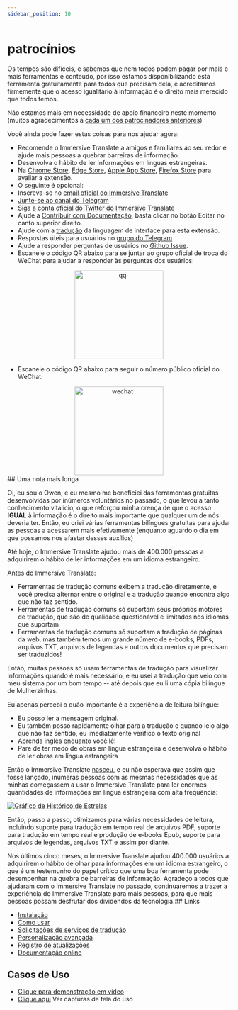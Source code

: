 ```yaml
---
sidebar_position: 10
---
```


# patrocínios

Os tempos são difíceis, e sabemos que nem todos podem pagar por mais e mais ferramentas e conteúdo, por isso estamos disponibilizando esta ferramenta gratuitamente para todos que precisam dela, e acreditamos firmemente que o acesso igualitário à informação é o direito mais merecido que todos temos.

Não estamos mais em necessidade de apoio financeiro neste momento (muitos agradecimentos a [cada um dos patrocinadores anteriores](/docs/thanks))

Você ainda pode fazer estas coisas para nos ajudar agora:

- Recomende o Immersive Translate a amigos e familiares ao seu redor e ajude mais pessoas a quebrar barreiras de informação.
- Desenvolva o hábito de ler informações em línguas estrangeiras.
- Na [Chrome Store](https://chrome.google.com/webstore/detail/immersive-translate/bpoadfkcbjbfhfodiogcnhhhpibjhbnh), [Edge Store](https://microsoftedge.microsoft.com/addons/detail/amkbmndfnliijdhojkpoglbnaaahippg), [Apple App Store](https://apps.apple.com/app/id6447957425), [Firefox Store](https://addons.mozilla.org/firefox/addon/immersive-translate/) para avaliar a extensão.
- O seguinte é opcional:
- Inscreva-se no [email oficial do Immersive Translate](https://immersivetranslate.substack.com/)
- [Junte-se ao canal do Telegram](https://t.me/immersivetranslate)
- Siga [a conta oficial do Twitter do Immersive Translate](https://twitter.com/immersivetran)
- Ajude a [Contribuir com Documentação](https://immersivetranslate.com/), basta clicar no botão Editar no canto superior direito.
- Ajude com a [tradução](https://crowdin.com/project/immersive-translate) da linguagem de interface para esta extensão.
- Respostas úteis para usuários no [grupo do Telegram](https://t.me/+rq848Z09nehlOTgx)
- Ajude a responder perguntas de usuários no [Github Issue](https://github.com/immersive-translate/immersive-translate/issues).
- Escaneie o código QR abaixo para se juntar ao grupo oficial de troca do WeChat para ajudar a responder às perguntas dos usuários:

<div align="center">
<img src="/assets/wechat-contact.png" width="200" alt="qq"/>
</div>

- Escaneie o código QR abaixo para seguir o número público oficial do WeChat:

<div align="center">
<img src="/assets/wechat-qrcode.jpg" width="200" alt="wechat"/>
</div>## Uma nota mais longa

Oi, eu sou o Owen, e eu mesmo me beneficiei das ferramentas gratuitas desenvolvidas por inúmeros voluntários no passado, o que levou a tanto conhecimento vitalício, o que reforçou minha crença de que o acesso **IGUAL** à informação é o direito mais importante que qualquer um de nós deveria ter. Então, eu criei várias ferramentas bilíngues gratuitas para ajudar as pessoas a acessarem mais efetivamente (enquanto aguardo o dia em que possamos nos afastar desses auxílios)

Até hoje, o Immersive Translate ajudou mais de 400.000 pessoas a adquirirem o hábito de ler informações em um idioma estrangeiro.

Antes do Immersive Translate:

- Ferramentas de tradução comuns exibem a tradução diretamente, e você precisa alternar entre o original e a tradução quando encontra algo que não faz sentido.
- Ferramentas de tradução comuns só suportam seus próprios motores de tradução, que são de qualidade questionável e limitados nos idiomas que suportam
- Ferramentas de tradução comuns só suportam a tradução de páginas da web, mas também temos um grande número de e-books, PDFs, arquivos TXT, arquivos de legendas e outros documentos que precisam ser traduzidos!

Então, muitas pessoas só usam ferramentas de tradução para visualizar informações quando é mais necessário, e eu usei a tradução que veio com meu sistema por um bom tempo -- até depois que eu li uma cópia bilíngue de Mulherzinhas.

Eu apenas percebi o quão importante é a experiência de leitura bilíngue:

- Eu posso ler a mensagem original.
- Eu também posso rapidamente olhar para a tradução e quando leio algo que não faz sentido, eu imediatamente verifico o texto original
- Aprenda inglês enquanto você lê!
- Pare de ter medo de obras em língua estrangeira e desenvolva o hábito de ler obras em língua estrangeira

Então o Immersive Translate [nasceu](https://twitter.com/OwenYoungZh/status/1588792579596111872), e eu não esperava que assim que fosse lançado, inúmeras pessoas com as mesmas necessidades que as minhas começassem a usar o Immersive Translate para ler enormes quantidades de informações em língua estrangeira com alta frequência:

[![Gráfico de Histórico de Estrelas](https://api.star-history.com/svg?repos=immersive-translate/immersive-translate\&type=Date)](https://star-history.com/#immersive-translate/immersive-translate\&Date)

Então, passo a passo, otimizamos para várias necessidades de leitura, incluindo suporte para tradução em tempo real de arquivos PDF, suporte para tradução em tempo real e produção de e-books Epub, suporte para arquivos de legendas, arquivos TXT e assim por diante.

Nos últimos cinco meses, o Immersive Translate ajudou 400.000 usuários a adquirirem o hábito de olhar para informações em um idioma estrangeiro, o que é um testemunho do papel crítico que uma boa ferramenta pode desempenhar na quebra de barreiras de informação. Agradeço a todos que ajudaram com o Immersive Translate no passado, continuaremos a trazer a experiência do Immersive Translate para mais pessoas, para que mais pessoas possam desfrutar dos dividendos da tecnologia.## Links

- [Instalação](/docs/installation)
- [Como usar](/docs/usage)
- [Solicitações de serviços de tradução](/docs/services)
- [Personalização avançada](/docs/advanced)
- [Registro de atualizações](/docs/CHANGELOG)
- [Documentação online](/docs/installation)

## Casos de Uso

- [Clique para demonstração em vídeo](https://www.youtube.com/watch?v=sQevumpUprc)
- [Clique aqui](/docs/usecase) Ver capturas de tela do uso